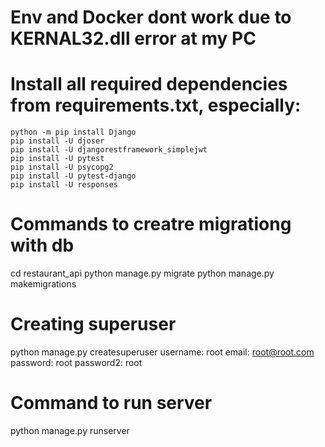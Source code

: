 # Env and Docker dont work due to KERNAL32.dll error at my PC

# Install all required dependencies from requirements.txt, especially:
    python -m pip install Django
    pip install -U djoser
    pip install -U djangorestframework_simplejwt
    pip install -U pytest
    pip install -U psycopg2
    pip install -U pytest-django
    pip install -U responses

# Commands to creatre migrationg with db
cd restaurant_api
python manage.py migrate
python manage.py makemigrations

# Creating superuser
python manage.py createsuperuser
username: root
email: root@root.com
password: root
password2: root

# Command to run server
python manage.py runserver
